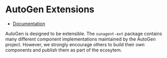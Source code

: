 # AutoGen Extensions

- [Documentation](https://microsoft.github.io/sunagent/stable/user-guide/extensions-user-guide/index.html)

AutoGen is designed to be extensible. The `sunagent-ext` package contains many different component implementations maintained by the AutoGen project. However, we strongly encourage others to build their own components and publish them as part of the ecosytem.
